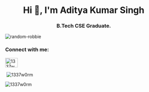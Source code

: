 <h1 align="center">Hi 👋, I'm Aditya Kumar Singh</h1>
<h3 align="center">B.Tech CSE Graduate.</h3>

<p align="left"> <img src="https://komarev.com/ghpvc/?username=1337w0rm&label=Profile%20views&color=0e75b6&style=flat" alt="random-robbie" /> </p>


<h3 align="left">Connect with me:</h3>
<p align="left">
<a href="https://linkedin.com/in/0xaditya" target="blank"><img align="center" src="https://raw.githubusercontent.com/rahuldkjain/github-profile-readme-generator/master/src/images/icons/Social/linked-in-alt.svg" alt="1337w0rm" height="30" width="40" /></a>
</p>

<p>&nbsp;<img align="center" src="https://github-readme-stats.vercel.app/api?username=1337w0rm&show_icons=true&locale=en" alt="1337w0rm" /></p>

<p><img align="center" src="https://github-readme-streak-stats.herokuapp.com/?user=1337w0rm&" alt="1337w0rm" /></p>
